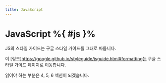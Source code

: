 ```yaml
---
title: JavaScript
---
```


# JavaScript %{ #js }%

JS의 스타일 가이드는 구글 스타일 가이드를 그대로 따릅니다.

이 [링크]https://google.github.io/styleguide/jsguide.html#formatting는 구글 스타일 가이드 페이지로 이동합니다.

읽어야 하는 부분은 4, 5, 6 섹션이 되겠습니다.
